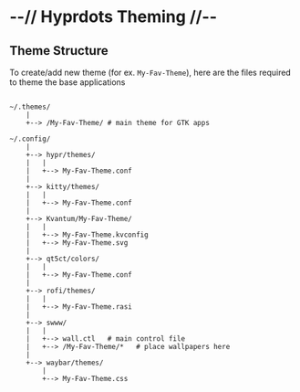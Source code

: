 # --// Hyprdots Theming //--

## Theme Structure

To create/add new theme (for ex. `My-Fav-Theme`), here are the files required to theme the base applications

```shell

~/.themes/
    |
    +--> /My-Fav-Theme/ # main theme for GTK apps

~/.config/
    |
    +--> hypr/themes/
    |   |
    |   +--> My-Fav-Theme.conf
    |
    +--> kitty/themes/
    |   |
    |   +--> My-Fav-Theme.conf
    |
    +--> Kvantum/My-Fav-Theme/
    |   |
    |   +--> My-Fav-Theme.kvconfig
    |   +--> My-Fav-Theme.svg
    |
    +--> qt5ct/colors/
    |   |
    |   +--> My-Fav-Theme.conf
    |
    +--> rofi/themes/
    |   |
    |   +--> My-Fav-Theme.rasi
    |
    +--> swww/
    |   |
    |   +--> wall.ctl   # main control file
    |   +--> /My-Fav-Theme/*   # place wallpapers here
    |
    +--> waybar/themes/
        |
        +--> My-Fav-Theme.css

```
